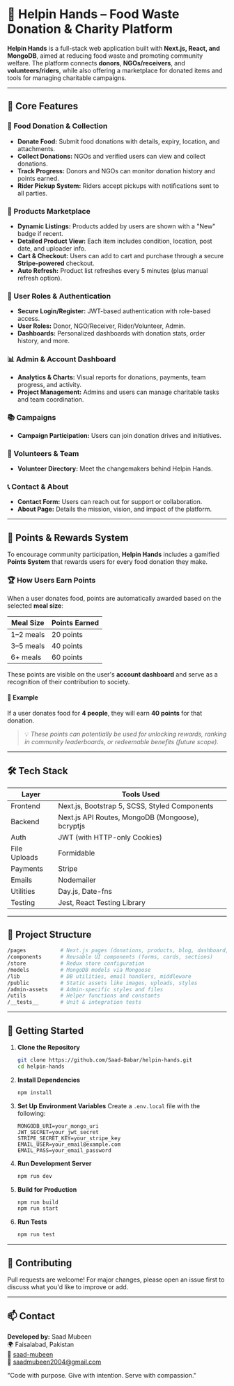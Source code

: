 # 👐 Helpin Hands – Food Waste Donation & Charity Platform

**Helpin Hands** is a full-stack web application built with **Next.js, React, and MongoDB**, aimed at reducing food waste and promoting community welfare. The platform connects **donors**, **NGOs/receivers**, and **volunteers/riders**, while also offering a marketplace for donated items and tools for managing charitable campaigns.

---

## 🌟 Core Features

### 🥗 Food Donation & Collection
- **Donate Food:** Submit food donations with details, expiry, location, and attachments.
- **Collect Donations:** NGOs and verified users can view and collect donations.
- **Track Progress:** Donors and NGOs can monitor donation history and points earned.
- **Rider Pickup System:** Riders accept pickups with notifications sent to all parties.

### 🛒 Products Marketplace
- **Dynamic Listings:** Products added by users are shown with a "New" badge if recent.
- **Detailed Product View:** Each item includes condition, location, post date, and uploader info.
- **Cart & Checkout:** Users can add to cart and purchase through a secure **Stripe-powered** checkout.
- **Auto Refresh:** Product list refreshes every 5 minutes (plus manual refresh option).

### 👤 User Roles & Authentication
- **Secure Login/Register:** JWT-based authentication with role-based access.
- **User Roles:** Donor, NGO/Receiver, Rider/Volunteer, Admin.
- **Dashboards:** Personalized dashboards with donation stats, order history, and more.

### 📊 Admin & Account Dashboard
- **Analytics & Charts:** Visual reports for donations, payments, team progress, and activity.
- **Project Management:** Admins and users can manage charitable tasks and team coordination.

### 📚 Campaigns
- **Campaign Participation:** Users can join donation drives and initiatives.

### 🤝 Volunteers & Team
- **Volunteer Directory:** Meet the changemakers behind Helpin Hands.

### 📞 Contact & About
- **Contact Form:** Users can reach out for support or collaboration.
- **About Page:** Details the mission, vision, and impact of the platform.

---

## 🎯 Points & Rewards System

To encourage community participation, **Helpin Hands** includes a gamified **Points System** that rewards users for every food donation they make.

### 🏆 How Users Earn Points

When a user donates food, points are automatically awarded based on the selected **meal size**:

| Meal Size   | Points Earned |
|-------------|---------------|
| 1–2 meals   | 20 points     |
| 3–5 meals   | 40 points     |
| 6+ meals    | 60 points     |

These points are visible on the user's **account dashboard** and serve as a recognition of their contribution to society.

#### 📌 Example
If a user donates food for **4 people**, they will earn **40 points** for that donation.

> 💡 *These points can potentially be used for unlocking rewards, ranking in community leaderboards, or redeemable benefits (future scope).*

---

## 🛠 Tech Stack

| Layer      | Tools Used                                                    |
|------------|--------------------------------------------------------------|
| Frontend   | Next.js, Bootstrap 5, SCSS, Styled Components  |
| Backend    | Next.js API Routes, MongoDB (Mongoose), bcryptjs             |
| Auth       | JWT (with HTTP-only Cookies)                                 |
| File Uploads | Formidable                                                 |
| Payments   | Stripe                                                       |
| Emails     | Nodemailer                                                   |
| Utilities  | Day.js, Date-fns                                             |
| Testing    | Jest, React Testing Library                                  |

---

## 📁 Project Structure

```bash
/pages           # Next.js pages (donations, products, blog, dashboard, etc.)
/components      # Reusable UI components (forms, cards, sections)
/store           # Redux store configuration
/models          # MongoDB models via Mongoose
/lib             # DB utilities, email handlers, middleware
/public          # Static assets like images, uploads, styles
/admin-assets    # Admin-specific styles and files
/utils           # Helper functions and constants
/__tests__       # Unit & integration tests
```

---

## 🚀 Getting Started

1. **Clone the Repository**
   ```bash
   git clone https://github.com/Saad-Babar/helpin-hands.git
   cd helpin-hands
   ```
2. **Install Dependencies**
   ```bash
   npm install
   ```
3. **Set Up Environment Variables**
   Create a `.env.local` file with the following:
   ```env
   MONGODB_URI=your_mongo_uri
   JWT_SECRET=your_jwt_secret
   STRIPE_SECRET_KEY=your_stripe_key
   EMAIL_USER=your_email@example.com
   EMAIL_PASS=your_email_password
   ```
4. **Run Development Server**
   ```bash
   npm run dev
   ```
5. **Build for Production**
   ```bash
   npm run build
   npm run start
   ```
6. **Run Tests**
   ```bash
   npm run test
   ```

---

## 🤝 Contributing

Pull requests are welcome!
For major changes, please open an issue first to discuss what you'd like to improve or add.

---

## 📫 Contact

**Developed by:** Saad Mubeen  
🌍 Faisalabad, Pakistan  
🔗 [saad-mubeen](#www.linkedin.com/in/saad-mubeen)  
📧 saadmubeen2004@gmail.com

"Code with purpose. Give with intention. Serve with compassion."
